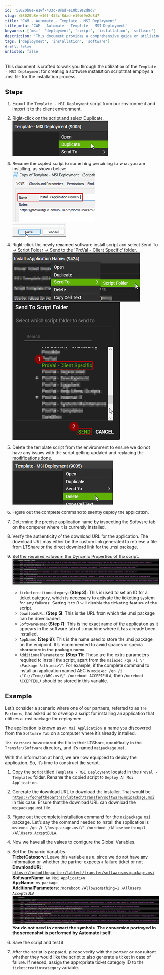 ```yaml
---
id: '58020b8e-e16f-433c-8dad-e10b59e2d8d7'
slug: /58020b8e-e16f-433c-8dad-e10b59e2d8d7
title: 'CWM - Automate - Template - MSI Deployment'
title_meta: 'CWM - Automate - Template - MSI Deployment'
keywords: ['msi', 'deployment', 'script', 'installation', 'software']
description: 'This document provides a comprehensive guide on utilizing the Template - MSI Deployment for creating a software installation script that employs a .msi file. It includes detailed steps for exporting, duplicating, renaming, and configuring the script, as well as setting dynamic properties and ensuring successful deployment.'
tags: ['deployment', 'installation', 'software']
draft: false
unlisted: false
---
```


This document is crafted to walk you through the utilization of the `Template - MSI Deployment` for creating a software installation script that employs a .msi file for the installation process.

## Steps

1. Export the `Template - MSI Deployment` script from our environment and import it to the client environment.

2. Right-click on the script and select Duplicate.  
   ![Duplicate Script](../../../static/img/CWM---Automate---Template---MSI-Deployment/image_1.png)

3. Rename the copied script to something pertaining to what you are installing, as shown below:  
   ![Rename Script](../../../static/img/CWM---Automate---Template---MSI-Deployment/image_2.png)  
   ![Rename Script](../../../static/img/CWM---Automate---Template---MSI-Deployment/image_3.png)

4. Right-click the newly renamed software install script and select Send To → Script Folder → Send to the 'ProVal - Client Specific' folder.  
   ![Send to Script Folder](../../../static/img/CWM---Automate---Template---MSI-Deployment/image_4.png)  
   ![Send to ProVal Folder](../../../static/img/CWM---Automate---Template---MSI-Deployment/image_5.png)

5. Delete the template script from the environment to ensure we do not have any issues with the script getting updated and replacing the modifications done.  
   ![Delete Template Script](../../../static/img/CWM---Automate---Template---MSI-Deployment/image_6.png)

6. Figure out the complete command to silently deploy the application.

7. Determine the precise application name by inspecting the Software tab on the computer where it is currently installed.

8. Verify the authenticity of the download URL for the application. The download URL may either be the custom link generated to retrieve a file from LTShare or the direct download link for the .msi package.

9. Set the required values in the Dynamic Properties of the script.  
   ![Dynamic Properties](../../../static/img/CWM---Automate---Template---MSI-Deployment/image_7.png)  

   - `ticketcreationcategory`: **(Step 3)**: This is used to set an ID for a ticket category, which is necessary to activate the ticketing system for any failures. Setting it to 0 will disable the ticketing feature of the script.
   - `DownloadURL`: **(Step 5)**: This is the URL from which the .msi package can be downloaded.
   - `SoftwareName`: **(Step 7)**: This is the exact name of the application as it appears in the software tab of a machine where it has already been installed.
   - `AppName`: **(Step 9)**: This is the name used to store the .msi package on the endpoint. It’s recommended to avoid spaces or special characters in the package name.
   - `AdditionalParameters`: **(Step 11)**: These are the extra parameters required to install the script, apart from the `msiexec /qn /i \"<Package Path.msi>\"`. For example, if the complete command to install an application named ABC is `msiexec /qn /i \"C://Temp//ABC.msi\" /noreboot ACCEPTEULA`, then `/noreboot ACCEPTEULA` should be stored in this variable.

## Example

Let’s consider a scenario where one of our partners, referred to as `The Partners`, has asked us to develop a script for installing an application that utilizes a .msi package for deployment.

The application is known as `An Msi Application`, a name you discovered from the `Software Tab` on a computer where it’s already installed.

`The Partners` have stored the file in their LTShare, specifically in the `Transfer/Software` directory, and it’s named `msipackage.msi`.

With this information at hand, we are now equipped to deploy the application. So, it’s time to construct the script.

1. Copy the script titled `Template - MSI Deployment` located in the `ProVal - Templates` folder. Rename the copied script to `Deploy An Msi Application`.

2. Generate the download URL to download the installer. That would be [`https://fqdnofthepartner/labtech/transfer/software/msipackage.msi`](https://fqdnofthepartner/labtech/transfer/software/msipackage.msi) in this case. Ensure that the download URL can download the `msipackage.msi` file.

3. Figure out the complete installation command for the `msipackage.msi` package. Let's say the command needed to install the application is `msiexec /qn /i \"msipackage.msi\" /noreboot /Allowsomething=1 /AllUsers AcceptEULA`.

4. Now we have all the values to configure the Global Variables.

5. Set the Dynamic Variables.  
   **TicketCategory**: Leave this variable as `0`, since we do not have any information on whether the partner expects a failure ticket or not.  
   **DownloadURL**: [`https://fqdnofthepartner/labtech/transfer/software/msipackage.msi`](https://fqdnofthepartner/labtech/transfer/software/msipackage.msi)  
   **SoftwareName**: `An Msi Application`  
   **AppName**: `msipackage`  
   **AdditionalParameters**: `/noreboot /Allowsomething=1 /AllUsers AcceptEULA`  
   ![Dynamic Variables](../../../static/img/CWM---Automate---Template---MSI-Deployment/image_8.png)  
   **You do not need to convert the symbols. The conversion portrayed in the screenshot is performed by Automate itself.**

6. Save the script and test it.

7. After the script is prepared, please verify with the partner or consultant whether they would like the script to also generate a ticket in case of failure. If needed, assign the appropriate ticket category ID to the `ticketcreationcategory` variable.


